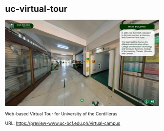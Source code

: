 # uc-virtual-tour
![Image of the application](/screenshot5.png "UC Virtual Tour")

Web-based Virtual Tour for University of the Cordilleras

URL: https://preview-www.uc-bcf.edu.ph/virtual-campus
